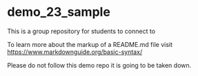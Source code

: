# demo_23_sample
This is a group repository for students to connect to

To learn more about the markup of a README.md file visit https://www.markdownguide.org/basic-syntax/ 

Please do not follow this demo repo it is going to be taken down.
